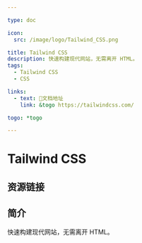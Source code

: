 ```yaml
---

type: doc

icon:
  src: /image/logo/Tailwind_CSS.png

title: Tailwind CSS
description: 快速构建现代网站，无需离开 HTML。
tags:
  - Tailwind CSS
  - CSS

links:
  - text: 📖文档地址
    link: &togo https://tailwindcss.com/

togo: *togo

---
```


<ShowLogo />

# Tailwind CSS

<ShowTags />

<ShowBreadcrumb />

## 资源链接

<ShowLinks />

## 简介

快速构建现代网站，无需离开 HTML。
